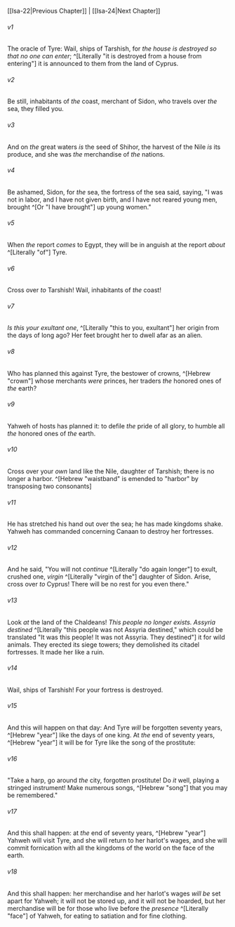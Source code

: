 ﻿---
aliases:
  - Isaiah 23
---

[[Isa-22|Previous Chapter]] | [[Isa-24|Next Chapter]]

###### v1
The oracle of Tyre:
Wail, ships of Tarshish, for _the house is destroyed so that no one can enter_; ^[Literally "it is destroyed from a house from entering"]
it is announced to them from the land of Cyprus.

###### v2
Be still, inhabitants of _the_ coast,
merchant of Sidon, who travels over _the_ sea, they filled you.

###### v3
And on _the_ great waters _is_ the seed of Shihor,
the harvest of the Nile _is_ its produce,
and she was _the_ merchandise of _the_ nations.

###### v4
Be ashamed, Sidon, for _the_ sea,
the fortress of the sea said, saying,
"I was not in labor,
and I have not given birth,
and I have not reared young men,
brought ^[Or "I have brought"] up young women."

###### v5
When _the_ report _comes_ to Egypt,
they will be in anguish at the report _about_ ^[Literally "of"] Tyre.

###### v6
Cross over _to_ Tarshish!
Wail, inhabitants of _the_ coast!

###### v7
_Is this your exultant one_, ^[Literally "this to you, exultant"] her origin from the days of long ago?
Her feet brought her to dwell afar as an alien.

###### v8
Who has planned this against Tyre, the bestower of crowns, ^[Hebrew "crown"]
whose merchants _were_ princes,
her traders _the_ honored ones of _the_ earth?

###### v9
Yahweh of hosts has planned it:
to defile _the_ pride of all glory,
to humble all _the_ honored ones of _the_ earth.

###### v10
Cross over your _own_ land like the Nile, daughter of Tarshish;
there is no longer a harbor. ^[Hebrew "waistband" is emended to "harbor" by transposing two consonants]

###### v11
He has stretched his hand out over the sea;
he has made kingdoms shake.
Yahweh has commanded concerning Canaan
to destroy her fortresses.

###### v12
And he said,
"You will not _continue_ ^[Literally "do again longer"] to exult, crushed one, _virgin_ ^[Literally "virgin of the"] daughter of Sidon.
Arise, cross over _to_ Cyprus! There will be no rest for you even there."

###### v13
Look _at_ the land of the Chaldeans!
_This people no longer exists._
_Assyria destined_ ^[Literally "this people was not Assyria destined," which could be translated "It was this people! It was not Assyria. They destined"] it for wild animals.
They erected its siege towers;
they demolished its citadel fortresses.
It made her like a ruin.

###### v14
Wail, ships of Tarshish!
For your fortress is destroyed.

###### v15
And this will happen on that day: And Tyre _will_ be forgotten seventy years, ^[Hebrew "year"]
like the days of one king. At _the_ end of seventy years, ^[Hebrew "year"] it will be for Tyre like the song of the prostitute:

###### v16
"Take a harp,
go around _the_ city, forgotten prostitute!
Do _it_ well, playing a stringed instrument!
Make numerous songs, ^[Hebrew "song"] that you may be remembered."

###### v17
And this shall happen:
at _the_ end of seventy years, ^[Hebrew "year"] Yahweh will visit Tyre,
and she will return to her harlot's wages,
and she will commit fornication
with all the kingdoms of the world on the face of the earth.

###### v18
And this shall happen:
her merchandise and her harlot's wages _will be_ set apart for Yahweh;
it will not be stored up,
and it will not be hoarded,
but her merchandise will be for those who live before the _presence_ ^[Literally "face"] of Yahweh,
for eating to satiation and for fine clothing.
